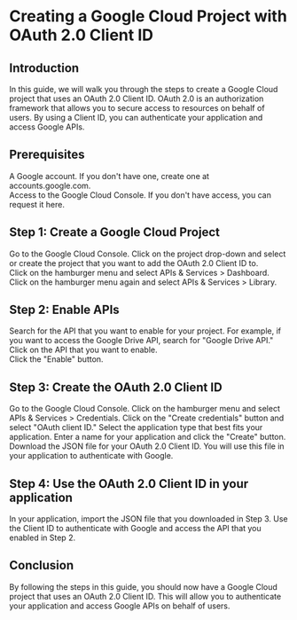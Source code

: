 # Creating a Google Cloud Project with OAuth 2.0 Client ID #
## Introduction ##
In this guide, we will walk you through the steps to create a Google Cloud project that uses an OAuth 2.0 Client ID. OAuth 2.0 is an authorization framework that allows you to secure access to resources on behalf of users. By using a Client ID, you can authenticate your application and access Google APIs.

## Prerequisites ##
A Google account. If you don't have one, create one at accounts.google.com.\
Access to the Google Cloud Console. If you don't have access, you can request it here.
## Step 1: Create a Google Cloud Project ##
Go to the Google Cloud Console.
Click on the project drop-down and select or create the project that you want to add the OAuth 2.0 Client ID to.\
Click on the hamburger menu and select APIs & Services > Dashboard.\
Click on the hamburger menu again and select APIs & Services > Library.
## Step 2: Enable APIs ##
Search for the API that you want to enable for your project. For example, if you want to access the Google Drive API, search for "Google Drive API."\
Click on the API that you want to enable.\
Click the "Enable" button.
## Step 3: Create the OAuth 2.0 Client ID ##
Go to the Google Cloud Console.
Click on the hamburger menu and select APIs & Services > Credentials.
Click on the "Create credentials" button and select "OAuth client ID."
Select the application type that best fits your application.
Enter a name for your application and click the "Create" button.
Download the JSON file for your OAuth 2.0 Client ID. You will use this file in your application to authenticate with Google.
## Step 4: Use the OAuth 2.0 Client ID in your application ##
In your application, import the JSON file that you downloaded in Step 3.
Use the Client ID to authenticate with Google and access the API that you enabled in Step 2.
## Conclusion ##
By following the steps in this guide, you should now have a Google Cloud project that uses an OAuth 2.0 Client ID. This will allow you to authenticate your application and access Google APIs on behalf of users.
